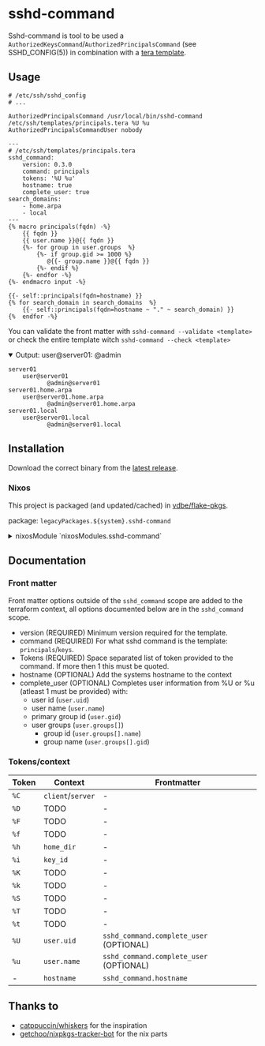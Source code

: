 # sshd-command

Sshd-command is tool to be used a `AuthorizedKeysCommand`/`AuthorizedPrincipalsCommand` (see SSHD_CONFIG(5))
in combination with a [tera template](https://keats.github.io/tera/).


## Usage

```
# /etc/ssh/sshd_config
# ...

AuthorizedPrincipalsCommand /usr/local/bin/sshd-command /etc/ssh/templates/principals.tera %U %u
AuthorizedPrincipalsCommandUser nobody
````
```tera
---
# /etc/ssh/templates/principals.tera
sshd_command:
    version: 0.3.0
    command: principals
    tokens: '%U %u'
    hostname: true
    complete_user: true
search_domains:
    - home.arpa
    - local
---
{% macro principals(fqdn) -%}
    {{ fqdn }}
    {{ user.name }}@{{ fqdn }}
    {%- for group in user.groups  %}
        {%- if group.gid >= 1000 %}
           @{{- group.name }}@{{ fqdn }}
        {%- endif %}
    {%- endfor -%}
{%- endmacro input -%}

{{- self::principals(fqdn=hostname) }}
{% for search_domain in search_domains  %}
    {{- self::principals(fqdn=hostname ~ "." ~ search_domain) }}
{%  endfor -%}
```

You can validate the front matter with `sshd-command --validate <template>`
or check the entire template witch `sshd-command --check <template>`

<details open>
<summary>Output: user@server01: @admin</summary>
    
```
server01
    user@server01
           @admin@server01
server01.home.arpa
    user@server01.home.arpa
           @admin@server01.home.arpa
server01.local
    user@server01.local
           @admin@server01.local
```
</details>

## Installation

Download the correct binary from the [latest release](https://github.com/vdbe/sshd-command/releases/latest).

### Nixos

This project is packaged (and updated/cached) in [vdbe/flake-pkgs](https://github.com/vdbe/flake-pkgs).

package: `legacyPackages.${system}.sshd-command`
<details close>
<summary>nixosModule `nixosModules.sshd-command`</summary>
  
```nix
imports = [
  inputs.mypkgs.nixosModules.sshd-command
];

services.openssh = {
  extraConfig = ''
    TrustedUserCAKeys /etc/ssh/trusted_user_ca
    AuthorizedPrincipalsCommandUser nobody
  '';

  sshd-command = {
    enable = true;
    package = inputs'.mypkgs.sshd-command;
    templates = {
      principals = {
        sshd-command = {
          command = "principals";
          tokens = [
            "%U"
            "%u"
          ];
        };
        extraFrontMatter = {
          search_domains = ["home.arpa" "local"];
        };
        tera = ''
          {% macro principals(fqdn) -%}
          {{ fqdn }}
          {{ user.name }}@{{ fqdn }}
              {%- for group in user.groups  %}
                  {%- if group.gid >= 1000 %}
          @{{- group.name }}@{{ fqdn }}
                  {%- endif %}
              {%- endfor -%}
          {%- endmacro principals -%}

          {{- self::principals(fqdn=hostname) }}
          {% for search_domain in search_domains  %}
          {{- self::principals(fqdn=hostname ~ "." ~ search_domain) }}
          {%  endfor -%}
        '';
      };
    };
  };
};
```
</details>


## Documentation

### Front matter

Front matter options outside of the `sshd_command` scope are added to the terraform context,
all options documented below are in the `sshd_command` scope.

- version (REQUIRED)
  Minimum version required for the template.
- command (REQUIRED)
  For what sshd command is the template: `principals`/`keys`.
- Tokens (REQUIRED)
  Space separated list of token provided to the command.
  If more then 1 this must be quoted.
- hostname (OPTIONAL)
  Add the systems hostname to the context
- complete_user (OPTIONAL)
  Completes user information from %U or %u (atleast 1 must be provided) with:
  - user id (`user.uid`)
  - user name (`user.name`)
  - primary group id (`user.gid`)
  - user groups (`user.groups[]`)
    - group id (`user.groups[].name`)
    - group name (`user.groups[].gid`)


### Tokens/context

| Token | Context           | Frontmatter                             |
| ----- | ----------------- | --------------------------------------- |
| `%C`  | `client`/`server` | -                                       |
| `%D`  | TODO              | -                                       |
| `%F`  | TODO              | -                                       |
| `%f`  | TODO              | -                                       |
| `%h`  | `home_dir`        | -                                       |
| `%i`  | `key_id`          | -                                       |
| `%K`  | TODO              | -                                       |
| `%k`  | TODO              | -                                       |
| `%S`  | TODO              | -                                       |
| `%T`  | TODO              | -                                       |
| `%t`  | TODO              | -                                       |
| `%U`  | `user.uid`        | `sshd_command.complete_user` (OPTIONAL) |
| `%u`  | `user.name`       | `sshd_command.complete_user` (OPTIONAL) |
| -     | `hostname`        | `sshd_command.hostname`                 |


## Thanks to
- [catppuccin/whiskers](https://github.com/catppuccin/whiskers) for the inspiration
- [getchoo/nixpkgs-tracker-bot](https://github.com/getchoo/nixpkgs-tracker-bot) for the nix parts
